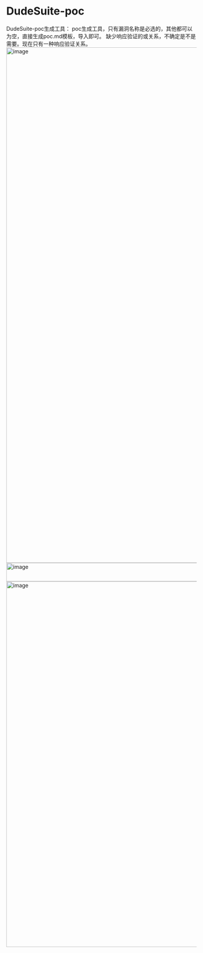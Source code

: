 # DudeSuite-poc
DudeSuite-poc生成工具：
poc生成工具，只有漏洞名称是必选的，其他都可以为空，直接生成poc.md模板，导入即可。
缺少响应验证的或关系，不确定是不是需要。现在只有一种响应验证关系。
<img width="907" height="1363" alt="image" src="https://github.com/user-attachments/assets/56810306-3dda-4a5d-a4db-5672f57b147b" />
<img width="1449" height="49" alt="image" src="https://github.com/user-attachments/assets/e6f9b540-d402-420b-88f8-118aa74e3e04" />
<img width="2867" height="967" alt="image" src="https://github.com/user-attachments/assets/ee8a31dd-e729-493e-919e-3b225bcd7dd2" />
